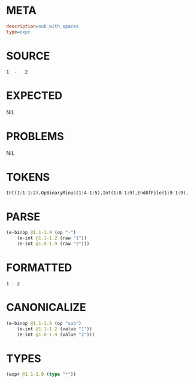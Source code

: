 # META
~~~ini
description=sub_with_spaces
type=expr
~~~
# SOURCE
~~~roc
1  -   2
~~~
# EXPECTED
NIL
# PROBLEMS
NIL
# TOKENS
~~~zig
Int(1:1-1:2),OpBinaryMinus(1:4-1:5),Int(1:8-1:9),EndOfFile(1:9-1:9),
~~~
# PARSE
~~~clojure
(e-binop @1.1-1.9 (op "-")
	(e-int @1.1-1.2 (raw "1"))
	(e-int @1.8-1.9 (raw "2")))
~~~
# FORMATTED
~~~roc
1 - 2
~~~
# CANONICALIZE
~~~clojure
(e-binop @1.1-1.9 (op "sub")
	(e-int @1.1-1.2 (value "1"))
	(e-int @1.8-1.9 (value "2")))
~~~
# TYPES
~~~clojure
(expr @1.1-1.9 (type "*"))
~~~
